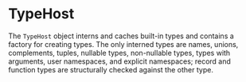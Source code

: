 # TypeHost

The `TypeHost` object interns and caches built-in types and contains a factory for creating types. The only interned types are names, unions, complements, tuples, nullable types, non-nullable types, types with arguments, user namespaces, and explicit namespaces; record and function types are structurally checked against the other type.